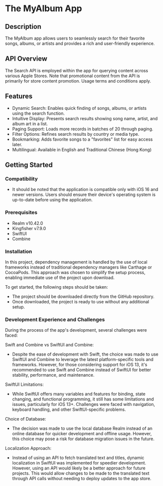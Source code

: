 # The MyAlbum App

## Description

The MyAlbum app allows users to seamlessly search for their favorite songs, albums, or artists and provides a rich and user-friendly experience.

## API Overview

The Search API is employed within the app for querying content across various Apple Stores. Note that promotional content from the API is primarily for store content promotion. Usage terms and conditions apply.

## Features

- Dynamic Search: Enables quick finding of songs, albums, or artists using the search function.
- Intuitive Display: Presents search results showing song name, artist, and album art in a list.
- Paging Support: Loads more records in batches of 20 through paging.
- Filter Options: Refines search results by country or media type.
- Bookmarking: Adds favorite songs to a "favorites" list for easy access later.
- Multilingual: Available in English and Traditional Chinese (Hong Kong)

## Getting Started

### Compatibility

- It should be noted that the application is compatible only with iOS 16 and newer versions. Users should ensure their device's operating system is up-to-date before using the application.

### Prerequisites

- Realm v10.42.0
- Kingfisher v7.9.0
- SwiftUI
- Combine

### Installation

In this project, dependency management is handled by the use of local frameworks instead of traditional dependency managers like Carthage or CocoaPods. This approach was chosen to simplify the setup process, enabling immediate use of the project upon download.

To get started, the following steps should be taken:

- The project should be downloaded directly from the GitHub repository.
- Once downloaded, the project is ready to use without any additional setup.

### Development Experience and Challenges

During the process of the app's development, several challenges were faced:

Swift and Combine vs SwiftUI and Combine:

- Despite the ease of development with Swift, the choice was made to use SwiftUI and Combine to leverage the latest platform-specific tools and frameworks. However, for those considering support for iOS 13, it's recommended to use Swift and Combine instead of SwiftUI for better stability, performance, and maintenance.

SwiftUI Limitations:

- While SwiftUI offers many variables and features for binding, state changing, and functional programming, it still has some limitations and issues, particularly for iOS 13+. Challenges were faced with navigation, keyboard handling, and other SwiftUI-specific problems.

Choice of Database:

- The decision was made to use the local database Realm instead of an online database for quicker development and offline usage. However, this choice may pose a risk for database migration issues in the future.

Localization Approach:

- Instead of using an API to fetch translated text and titles, dynamic localization in SwiftUI was implemented for speedier development. However, using an API would likely be a better approach for future projects. This would allow changes to be made to the translated text through API calls without needing to deploy updates to the app store.